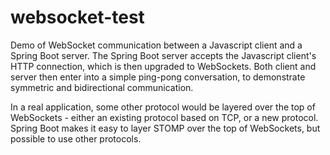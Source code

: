 # websocket-test

Demo of WebSocket communication between a Javascript client and a Spring Boot server.
The Spring Boot server accepts the Javascript client's HTTP connection, which is then upgraded to WebSockets.
Both client and server then enter into a simple ping-pong conversation, to demonstrate symmetric and bidirectional communication.

In a real application, some other protocol would be layered over the top of WebSockets - either an existing protocol based on TCP, or a new protocol.
Spring Boot makes it easy to layer STOMP over the top of WebSockets, but possible to use other protocols.
